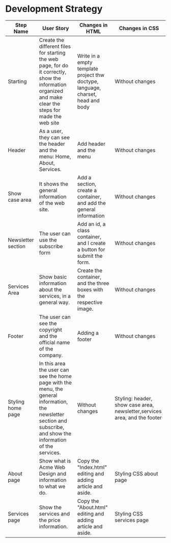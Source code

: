 # Development Strategy


| Step Name | User Story | Changes in HTML | Changes in CSS |
| --- | --- | --- | --- |
| Starting | Create the different files for starting the web page, for do it correctly, show the information organized and make clear the steps for made the web site | Write in a empty template project thw doctype, language, charset, head and body | Without changes |
| Header | As a user, they can see the header and the menu: Home, About, Services.| Add header and the menu | Without changes   |
| Show case area | It shows the general information of the web site. | Add a section, create a container, and add the general information | Without changes   |
| Newsletter section | The user can use the subscribe form | Add an id, a class container, and I create a button for submit the form. | Without changes |
| Services Area | Show basic information about the services, in a general way. | Create the container, and the three boxes with the respective image. | Without changes |
| Footer | The user can see the copyright and the official name of the company. | Adding a footer  | Without changes  |
| Styling home page | In this area the user can see the home page with the menu, the general information, the newsletter section and subscribe, and show the information of the services.  | Without changes | Styling: header, show case area, newsletter,services area, and the footer  |
| About page | Show what is Acme Web Design and information to what we do. | Copy the "Index.html" editing and adding article and aside. | Styling CSS about page|
| Services page | Show the services and the price information. | Copy the "About.html" editing and adding article and aside. | Styling CSS services page|